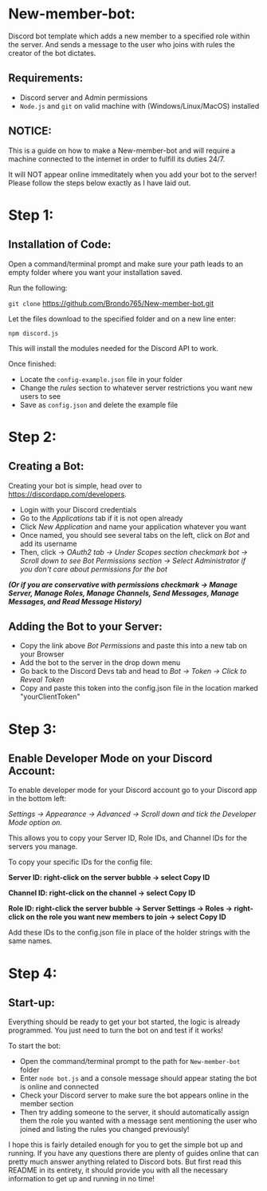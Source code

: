 # New-member-bot:
Discord bot template which adds a new member to a specified role within the server. 
And sends a message to the user who joins with rules the creator of the bot dictates.

## Requirements:
- Discord server and Admin permissions
- `Node.js` and `git` on valid machine with (Windows/Linux/MacOS) installed

## NOTICE:
This is a guide on how to make a New-member-bot and will require a machine connected to the internet in order to fulfill its
duties 24/7.

It will NOT appear online immeditately when you add your bot to the server! Please follow the steps below exactly as I have laid out.

# Step 1:
## Installation of Code:
Open a command/terminal prompt and make sure your path leads to an empty folder where you want your installation saved.

Run the following:

`git clone` https://github.com/Brondo765/New-member-bot.git

Let the files download to the specified folder and on a new line enter:

`npm discord.js` 

This will install the modules needed for the Discord API to work.

Once finished:

- Locate the `config-example.json` file in your folder
- Change the *rules* section to whatever server restrictions you want new users to see
- Save as `config.json` and delete the example file

# Step 2:
## Creating a Bot:
Creating your bot is simple, head over to https://discordapp.com/developers.
- Login with your Discord credentials
- Go to the *Applications* tab if it is not open already
- Click *New Application* and name your application whatever you want
- Once named, you should see several tabs on the left, click on *Bot* and add its username
- Then, click -> *OAuth2 tab -> Under Scopes section checkmark bot -> Scroll down to see Bot Permissions section -> Select Administrator if you don't care about permissions for the bot*

***(Or if you are conservative with permissions checkmark -> Manage Server, Manage Roles, Manage Channels, Send Messages, Manage Messages, and Read Message History)***

## Adding the Bot to your Server:
- Copy the link above *Bot Permissions* and paste this into a new tab on your Browser
- Add the bot to the server in the drop down menu
- Go back to the Discord Devs tab and head to *Bot -> Token -> Click to Reveal Token*
- Copy and paste this token into the config.json file in the location marked "yourClientToken"

# Step 3:
## Enable Developer Mode on your Discord Account:
To enable developer mode for your Discord account go to your Discord app in the bottom left: 

*Settings -> Appearance -> Advanced -> Scroll down and tick the Developer Mode option on.*

This allows you to copy your Server ID, Role IDs, and Channel IDs for the servers you manage.

To copy your specific IDs for the config file:

**Server ID: right-click on the server bubble -> select Copy ID**

**Channel ID: right-click on the channel -> select Copy ID**

**Role ID: right-click the server bubble -> Server Settings -> Roles -> right-click on the role you want new members to join -> select Copy ID**

Add these IDs to the config.json file in place of the holder strings with the same names.

# Step 4:
## Start-up:
Everything should be ready to get your bot started, the logic is already programmed. You just need to turn the bot on and test if it works!

To start the bot: 
- Open the command/terminal prompt to the path for `New-member-bot` folder
- Enter `node bot.js` and a console message should appear stating the bot is online and connected
- Check your Discord server to make sure the bot appears online in the member section
- Then try adding someone to the server, it should automatically assign them the role you wanted with a message sent mentioning the user who joined and listing the rules you changed previously!

I hope this is fairly detailed enough for you to get the simple bot up and running. If you have any questions there are plenty of guides online that can pretty much answer anything related to Discord bots. But first read this README in its entirety, it should provide you with all the necessary information to get up and running in no time!
